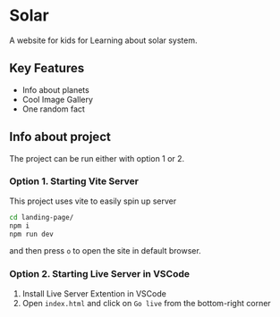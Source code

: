# Solar

A website for kids for Learning about solar system.

## Key Features

- Info about planets
- Cool Image Gallery
- One random fact

## Info about project

The project can be run either with option 1 or 2.

### Option 1. Starting Vite Server
This project uses vite to easily spin up server

```bash
cd landing-page/
npm i
npm run dev
```

and then press `o` to open the site in default browser.

### Option 2. Starting Live Server in VSCode

1. Install Live Server Extention in VSCode
2. Open `index.html` and click on `Go live` from the bottom-right corner